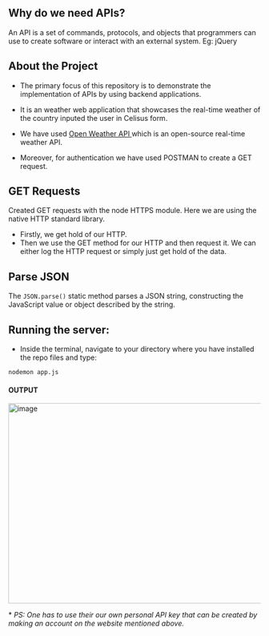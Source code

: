 ## Why do we need APIs?
<p> An API is a set of commands, protocols, and objects that programmers can use to create software or interact with an external system. Eg: jQuery</p>

## About the Project
* The primary focus of this repository is to demonstrate the implementation of APIs by using backend applications. </p>
* It is an weather web application that showcases the real-time weather of the country inputed the user in Celisus form. </p>
* We have used <a href="https://openweathermap.org/weather-conditions">Open Weather API </a> which is an open-source real-time weather API. </p>
* Moreover, for authentication we have used POSTMAN to create a GET request. 

## GET Requests 
Created GET requests with the node HTTPS module. Here we are using the native HTTP standard library. 
* Firstly, we get hold of our HTTP. 
* Then we use the GET method for our HTTP and then request it. We can either log the HTTP request or simply just get hold of the data. 

## Parse JSON
The ```JSON.parse()``` static method parses a JSON string, constructing the JavaScript value or object described by the string.

## Running the server:
* Inside the terminal, navigate to your directory where you have installed the repo files and type:
```
nodemon app.js
```
#### OUTPUT
<img width="600" height="400" alt="image" src="https://user-images.githubusercontent.com/92979885/211990208-57273ccd-6e64-4ead-a0b5-e4580f46b9ad.png">

*<i> PS: One has to use their our own personal API key that can be created by making an account on the website mentioned above. </i>
